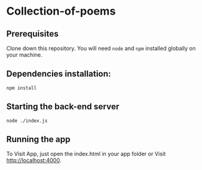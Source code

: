# Collection-of-poems

## Prerequisites

Clone down this repository. You will need `node` and `npm` installed globally on your machine.

## Dependencies installation:

```
npm install
```

## Starting the back-end server

```
node ./index.js
```

## Running the app

To Visit App, just open the index.html in your app folder or Visit [http://localhost:4000](http://localhost:4000).
